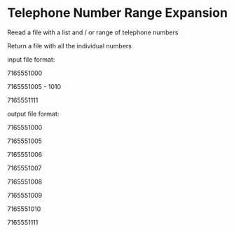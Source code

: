 # Telephone Number Range Expansion

Reead a file with a list and / or range of telephone numbers

Return a file with all the individual numbers

input file format:

7165551000

7165551005 - 1010

7165551111

output file format:

7165551000

7165551005

7165551006

7165551007

7165551008

7165551009

7165551010

7165551111
